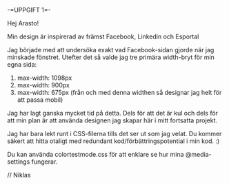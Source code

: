 -=UPPGIFT 1=-

Hej Arasto!

Min design är inspirerad av främst Facebook, Linkedin och Esportal

Jag började med att undersöka exakt vad Facebook-sidan gjorde när jag minskade fönstret.
Utefter det så valde jag tre primära width-bryt för min egna sida:

1. max-width: 1098px
2. max-width: 900px
3. max-width: 675px (från och med denna widthen så designar jag helt för att passa mobil)

Jag har lagt ganska mycket tid på detta. Dels för att det är kul och dels för att min plan är att använda designen jag skapar här i mitt fortsatta projekt.

Jag har bara lekt runt i CSS-filerna tills det ser ut som jag velat.
Du kommer säkert att hitta otaligt med redundant kod/förbättringspotential i min kod. :)

Du kan använda colortestmode.css för att enklare se hur mina @media-settings fungerar.

// Niklas

